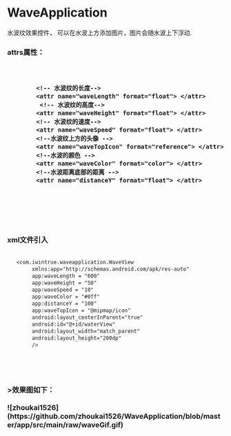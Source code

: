 # WaveApplication
水波纹效果控件，
可以在水波上方添加图片，图片会随水波上下浮动.<br>
<h3><b>attrs属性：</b><h3>

<pre><code>
 <declare-styleable name="waveStyleable">
        &lt;!-- 水波纹的长度--&gt;
        &lt;attr name="waveLength" format="float"&gt; &lt;/attr&gt;
         &lt;!-- 水波纹的高度-->
        &lt;attr name="waveHeight" format="float"&gt; &lt;/attr&gt;
        &lt;!-- 水波纹的速度-->
        &lt;attr name="waveSpeed" format="float"&gt; &lt;/attr&gt;
        &lt;!--水波纹上方的头像 -->
        &lt;attr name="waveTopIcon" format="reference"&gt; &lt;/attr&gt;
        &lt;!--水波的颜色 -->
        &lt;attr name="waveColor" format="color"&gt; &lt;/attr&gt;
        &lt;!--水波距离底部的距离 -->
        &lt;attr name="distanceY" format="float"&gt; &lt;/attr&gt;

    </declare-styleable>

</code></pre><br>

<h3><b>xml文件引入</b></h3>
<pre><code>
   &lt;com.iwintrue.waveapplication.WaveView
        xmlns:app="http://schemas.android.com/apk/res-auto"
        app:waveLength = "600"
        app:waveHeight = "50"
        app:waveSpeed = "10"
        app:waveColor = "#0ff"
        app:distanceY = "100"
        app:waveTopIcon = "@mipmap/icon"
        android:layout_centerInParent="true"
        android:id="@+id/waterView"
        android:layout_width="match_parent"
        android:layout_height="200dp"
        /&gt;

</code></pre><br>

<h3><b>>效果图如下：</b></h3<br><br><br>
![zhoukai1526](https://github.com/zhoukai1526/WaveApplication/blob/master/app/src/main/raw/waveGif.gif)  
